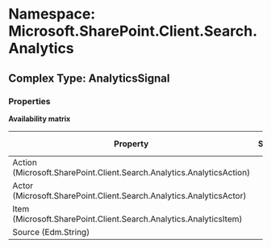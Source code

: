 # Namespace: Microsoft.SharePoint.Client.Search.Analytics

## Complex Type: AnalyticsSignal

### Properties

**Availability matrix**

Property | SPO | SP 2019 | SP 2016 | SP 2013
----------|:---:|:-------:|:-------:|:-------
Action (Microsoft.SharePoint.Client.Search.Analytics.AnalyticsAction) | ✅ | ✅ | ✅ | ❌
Actor (Microsoft.SharePoint.Client.Search.Analytics.AnalyticsActor) | ✅ | ✅ | ✅ | ❌
Item (Microsoft.SharePoint.Client.Search.Analytics.AnalyticsItem) | ✅ | ✅ | ✅ | ❌
Source (Edm.String) | ✅ | ✅ | ✅ | ❌
